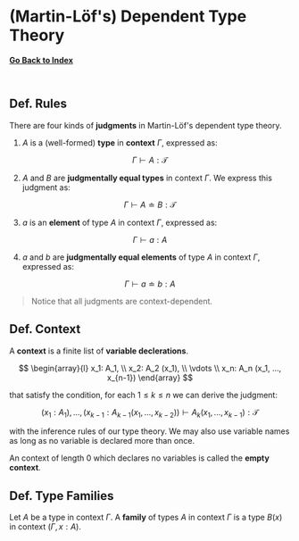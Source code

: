 # (Martin-Löf's) Dependent Type Theory

[**Go Back to Index**](./00-index.md)

```js
```

```js
```

## Def. Rules

There are four kinds of **judgments** in Martin-Löf's dependent type theory.

1. $A$ is a (well-formed) **type** in **context** $\Gamma$, expressed as:

$$\Gamma \vdash A : \mathcal{T}$$

2. $A$ and $B$ are **judgmentally equal types** in context $\Gamma$. We express this judgment as:

$$\Gamma \vdash A \doteq B : \mathcal{T}$$

3. $a$ is an **element** of type $A$ in context $\Gamma$, expressed as:

$$\Gamma \vdash a : A$$

4. $a$ and $b$ are **judgmentally equal elements** of type $A$ in context $\Gamma$, expressed as:

$$\Gamma \vdash a \doteq b : A$$

> Notice that all judgments are context-dependent.

## Def. Context

A **context** is a finite list of **variable declerations**.

$$
\begin{array}{l}
   x_1: A_1, \\
   x_2: A_2 (x_1), \\
   \vdots \\
   x_n: A_n (x_1, ..., x_{n-1})
\end{array}
$$

that satisfy the condition, for each $1 \leq k \leq n$ we can derive the judgment:

$$
(x_1: A_1), ..., (x_{k-1}: A_{k-1} (x_1, ..., x_{k-2})) \vdash A_k (x_1, ..., x_{k-1}) : \mathcal{T}
$$

with the inference rules of our type theory. We may also use variable names as long as no variable is declared more than once.

An context of length $0$ which declares no variables is called the **empty context**.

## Def. Type Families

Let $A$ be a type in context $\Gamma$. A **family** of types $A$ in context $\Gamma$ is a type $B(x)$ in context $(\Gamma, x : A)$.
